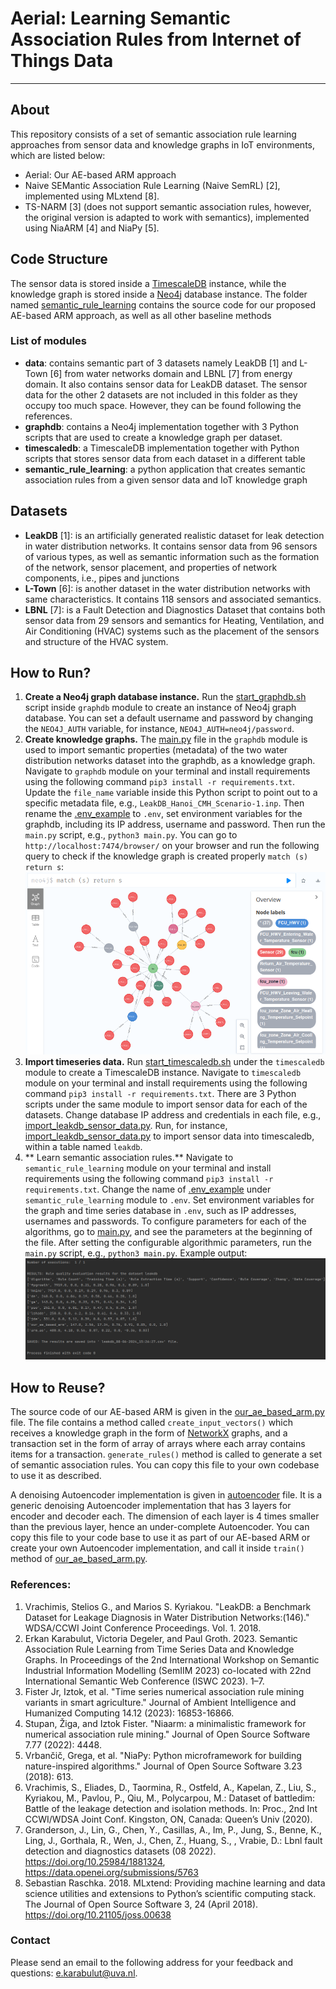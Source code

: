 # Aerial: Learning Semantic Association Rules from Internet of Things Data

-------

## About

This repository consists of a set of semantic association rule learning approaches from sensor data and knowledge
graphs in IoT environments, which are listed below:

- Aerial: Our AE-based ARM approach
- Naive SEMantic Association Rule Learning (Naive SemRL) [2], implemented using MLxtend [8].
- TS-NARM [3] (does not support semantic association rules, however, the original version is adapted to work with
  semantics), implemented using NiaARM [4] and NiaPy [5].

## Code Structure

The sensor data is stored inside a [TimescaleDB](https://www.timescale.com/) instance, while the
knowledge graph is stored inside a [Neo4j](https://neo4j.com/) database instance. The folder
named [semantic_rule_learning](semantic_rule_learning)
contains the source code for our proposed AE-based ARM approach, as well as all other baseline methods

### List of modules

- **data**: contains semantic part of 3 datasets namely LeakDB [1] and L-Town [6] from water networks domain
  and LBNL [7] from energy domain. It also contains sensor data for LeakDB dataset. The sensor data for the other 2
  datasets are not included in this folder as they occupy too much space. However, they can be found following the
  references.
- **graphdb**: contains a Neo4j implementation together with 3 Python scripts that are used to
  create a knowledge graph per dataset.
- **timescaledb**: a TimescaleDB implementation together with Python scripts that stores
  sensor data from each dataset in a different table
- **semantic_rule_learning**: a python application that creates semantic association rules
  from a given sensor data and IoT knowledge graph

## Datasets

- **LeakDB** [1]: is an artificially generated realistic dataset for leak detection in water distribution networks. It
  contains sensor data from 96 sensors of various types, as well as semantic information such as the formation of
  the network, sensor placement, and properties of network components, i.e., pipes and junctions
- **L-Town** [6]: is another dataset in the water distribution networks with same characteristics. It
  contains 118 sensors and associated semantics.
- **LBNL** [7]: is a Fault Detection and Diagnostics Dataset that contains both sensor data from 29 sensors and
  semantics for Heating, Ventilation, and Air Conditioning (HVAC) systems such as the placement of the sensors and
  structure of the HVAC system.

## How to Run?

1) **Create a Neo4j graph database instance.** Run the [start_graphdb.sh](graphdb/start_graphdb.sh) script inside
   `graphdb` module to create an instance of Neo4j graph database. You can set a default username and password by
   changing
   the `NEO4J_AUTH` variable, for instance, `NEO4J_AUTH=neo4j/password`.
2) **Create knowledge graphs.** The [main.py](graphdb/src/main.py) file in the `graphdb` module is used to import
   semantic properties (metadata) of the two water distribution networks dataset into the graphdb, as a knowledge graph.
   Navigate to `graphdb` module on your terminal and install requirements using the following
   command `pip3 install -r requirements.txt`. Update the `file_name` variable inside this Python script to point out to
   a specific metadata file, e.g., `LeakDB_Hanoi_CMH_Scenario-1.inp`. Then rename
   the [.env_example](graphdb/.env_example) to `.env`, set environment variables for the graphdb, including its IP
   address, username and password. Then run the `main.py` script, e.g., `python3 main.py`. You can go
   to `http://localhost:7474/browser/` on your browser and run the following query to check if the knowledge graph is
   created properly `match (s) return s`:
   ![img.png](img.png)
3) **Import timeseries data.** Run [start_timescaledb.sh](timescaledb/start_timescaledb.sh) under the `timescaledb`
   module to create a TimescaleDB instance. Navigate to `timescaledb` module on your terminal and install requirements
   using the following command `pip3 install -r requirements.txt`. There are 3 Python scripts under the same module to
   import sensor data for each of the datasets. Change database IP address and credentials in each file,
   e.g., [import_leakdb_sensor_data.py](timescaledb/import_leakdb_sensor_data.py). Run, for
   instance, [import_leakdb_sensor_data.py](timescaledb/import_leakdb_sensor_data.py) to
   import sensor data into timescaledb, within a table named `leakdb`.
4) ** Learn semantic association rules.** Navigate to `semantic_rule_learning` module on your terminal and install
   requirements using the following command `pip3 install -r requirements.txt`. Change the name
   of [.env_example](semantic_rule_learning/.env_example) under `semantic_rule_learning` module to `.env`. Set
   environment variables for the graph and time series database in `.env`, such as IP addresses, usernames and
   passwords. To configure parameters for each of the algorithms, go to [main.py](semantic_rule_learning/src/main.py),
   and see the parameters at the beginning of the file. After setting the configurable algorithmic parameters, run
   the `main.py` script, e.g., `python3 main.py`. Example output:
   ![img_1.png](img_1.png)

## How to Reuse?

The source code of our AE-based ARM is given in
the [our_ae_based_arm.py](semantic_rule_learning/src/algorithm/aerial/aerial.py) file. The
file contains a method called `create_input_vectors()` which receives a knowledge graph in the form
of [NetworkX](https://networkx.org/) graphs, and a transaction set in the form of array of arrays where each array
contains items for a transaction. `generate_rules()` method is called to generate a set of semantic association rules.
You can copy this file to your own codebase to use it as described.

A denoising Autoencoder implementation is given
in [autoencoder](semantic_rule_learning/src/algorithm/aerial/autoencoder.py) file.
It is a generic denoising Autoencoder implementation that has 3 layers for encoder and decoder each. The dimension of
each layer is 4 times smaller than the previous layer, hence an under-complete Autoencoder. You can copy this file to
your code base to use it as part of our AE-based ARM or create your own Autoencoder implementation, and call it
inside `train()` method
of [our_ae_based_arm.py](semantic_rule_learning/src/algorithm/aerial/aerial.py).

### References:

1. Vrachimis, Stelios G., and Marios S. Kyriakou. "LeakDB: a Benchmark Dataset for Leakage Diagnosis in Water
   Distribution Networks:(146)." WDSA/CCWI Joint Conference Proceedings. Vol. 1. 2018.
2. Erkan Karabulut, Victoria Degeler, and Paul Groth. 2023. Semantic Association
   Rule Learning from Time Series Data and Knowledge Graphs. In Proceedings
   of the 2nd International Workshop on Semantic Industrial Information Modelling
   (SemIIM 2023) co-located with 22nd International Semantic Web Conference (ISWC
   2023). 1–7.
3. Fister Jr, Iztok, et al. "Time series numerical association rule mining variants in smart agriculture." Journal of
   Ambient Intelligence and Humanized Computing 14.12 (2023): 16853-16866.
4. Stupan, Žiga, and Iztok Fister. "Niaarm: a minimalistic framework for numerical association rule mining." Journal of
   Open Source Software 7.77 (2022): 4448.
5. Vrbančič, Grega, et al. "NiaPy: Python microframework for building nature-inspired algorithms." Journal of Open
   Source Software 3.23 (2018): 613.
6. Vrachimis, S., Eliades, D., Taormina, R., Ostfeld, A., Kapelan, Z., Liu, S., Kyriakou, M., Pavlou, P., Qiu, M.,
   Polycarpou, M.: Dataset of battledim: Battle of the leakage detection and isolation methods. In: Proc., 2nd Int
   CCWI/WDSA Joint Conf. Kingston, ON, Canada: Queen’s Univ (2020).
7. Granderson, J., Lin, G., Chen, Y., Casillas, A., Im, P., Jung, S., Benne, K.,
   Ling, J., Gorthala, R., Wen, J., Chen, Z., Huang, S., , Vrabie, D.: Lbnl fault
   detection and diagnostics datasets (08 2022). https://doi.org/10.25984/1881324,
   https://data.openei.org/submissions/5763
8. Sebastian Raschka. 2018. MLxtend: Providing machine learning and data science utilities and extensions to Python’s
   scientific computing stack. The Journal of Open Source Software 3, 24 (April
   2018). https://doi.org/10.21105/joss.00638

### Contact

Please send an email to the following address for your feedback and questions: e.karabulut@uva.nl.